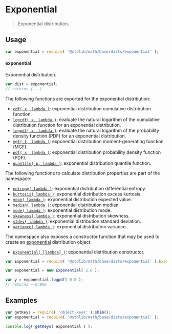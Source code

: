 <!--

@license Apache-2.0

Copyright (c) 2018 The Stdlib Authors.

Licensed under the Apache License, Version 2.0 (the "License");
you may not use this file except in compliance with the License.
You may obtain a copy of the License at

   http://www.apache.org/licenses/LICENSE-2.0

Unless required by applicable law or agreed to in writing, software
distributed under the License is distributed on an "AS IS" BASIS,
WITHOUT WARRANTIES OR CONDITIONS OF ANY KIND, either express or implied.
See the License for the specific language governing permissions and
limitations under the License.

-->

# Exponential

> Exponential distribution.

<section class="usage">

## Usage

```javascript
var exponential = require( '@stdlib/math/base/dists/exponential' );
```

#### exponential

Exponential distribution.

```javascript
var dist = exponential;
// returns {...}
```

The following functions are exported for the exponential distribution:

<!-- <toc pattern="*+(cdf|pdf|mgf|quantile)*"> -->

<div class="namespace-toc">

-   <span class="signature">[`cdf( x, lambda )`][@stdlib/math/base/dists/exponential/cdf]</span><span class="delimiter">: </span><span class="description">exponential distribution cumulative distribution function.</span>
-   <span class="signature">[`logcdf( x, lambda )`][@stdlib/math/base/dists/exponential/logcdf]</span><span class="delimiter">: </span><span class="description">evaluate the natural logarithm of the cumulative distribution function for an exponential distribution.</span>
-   <span class="signature">[`logpdf( x, lambda )`][@stdlib/math/base/dists/exponential/logpdf]</span><span class="delimiter">: </span><span class="description">evaluate the natural logarithm of the probability density function (PDF) for an exponential distribution.</span>
-   <span class="signature">[`mgf( t, lambda )`][@stdlib/math/base/dists/exponential/mgf]</span><span class="delimiter">: </span><span class="description">exponential distribution moment-generating function (MGF).</span>
-   <span class="signature">[`pdf( x, lambda )`][@stdlib/math/base/dists/exponential/pdf]</span><span class="delimiter">: </span><span class="description">exponential distribution probability density function (PDF).</span>
-   <span class="signature">[`quantile( p, lambda )`][@stdlib/math/base/dists/exponential/quantile]</span><span class="delimiter">: </span><span class="description">exponential distribution quantile function.</span>

</div>

<!-- </toc> -->

The following functions to calculate distribution properties are part of the namespace:

<!-- <toc pattern="*+(entropy|kurtosis|mean|median|mode|skewness|stdev|variance)*"> -->

<div class="namespace-toc">

-   <span class="signature">[`entropy( lambda )`][@stdlib/math/base/dists/exponential/entropy]</span><span class="delimiter">: </span><span class="description">exponential distribution differential entropy.</span>
-   <span class="signature">[`kurtosis( lambda )`][@stdlib/math/base/dists/exponential/kurtosis]</span><span class="delimiter">: </span><span class="description">exponential distribution excess kurtosis.</span>
-   <span class="signature">[`mean( lambda )`][@stdlib/math/base/dists/exponential/mean]</span><span class="delimiter">: </span><span class="description">exponential distribution expected value.</span>
-   <span class="signature">[`median( lambda )`][@stdlib/math/base/dists/exponential/median]</span><span class="delimiter">: </span><span class="description">exponential distribution median.</span>
-   <span class="signature">[`mode( lambda )`][@stdlib/math/base/dists/exponential/mode]</span><span class="delimiter">: </span><span class="description">exponential distribution mode.</span>
-   <span class="signature">[`skewness( lambda )`][@stdlib/math/base/dists/exponential/skewness]</span><span class="delimiter">: </span><span class="description">exponential distribution skewness.</span>
-   <span class="signature">[`stdev( lambda )`][@stdlib/math/base/dists/exponential/stdev]</span><span class="delimiter">: </span><span class="description">exponential distribution standard deviation.</span>
-   <span class="signature">[`variance( lambda )`][@stdlib/math/base/dists/exponential/variance]</span><span class="delimiter">: </span><span class="description">exponential distribution variance.</span>

</div>

<!-- </toc> -->

The namespace also exposes a constructor function that may be used to create an [exponential][exponential-distribution] distribution object.

<!-- <toc pattern="*ctor*"> -->

<div class="namespace-toc">

-   <span class="signature">[`Exponential( [lambda] )`][@stdlib/math/base/dists/exponential/ctor]</span><span class="delimiter">: </span><span class="description">exponential distribution constructor.</span>

</div>

<!-- </toc> -->

```javascript
var Exponential = require( '@stdlib/math/base/dists/exponential' ).Exponential;

var exponential = new Exponential( 2.0 );

var y = exponential.logpdf( 0.8 );
// returns ~-0.906
```

</section>

<!-- /.usage -->

<section class="examples">

## Examples

<!-- TODO: better examples -->

<!-- eslint no-undef: "error" -->

```javascript
var getKeys = require( 'object-keys' ).shim();
var exponential = require( '@stdlib/math/base/dists/exponential' );

console.log( getKeys( exponential ) );
```

</section>

<!-- /.examples -->

<section class="links">

[exponential-distribution]: https://en.wikipedia.org/wiki/Exponential_distribution

<!-- <toc-links> -->

[@stdlib/math/base/dists/exponential/ctor]: https://github.com/stdlib-js/stdlib/tree/develop/lib/node_modules/%40stdlib/math/base/dists/exponential/ctor

[@stdlib/math/base/dists/exponential/entropy]: https://github.com/stdlib-js/stdlib/tree/develop/lib/node_modules/%40stdlib/math/base/dists/exponential/entropy

[@stdlib/math/base/dists/exponential/kurtosis]: https://github.com/stdlib-js/stdlib/tree/develop/lib/node_modules/%40stdlib/math/base/dists/exponential/kurtosis

[@stdlib/math/base/dists/exponential/mean]: https://github.com/stdlib-js/stdlib/tree/develop/lib/node_modules/%40stdlib/math/base/dists/exponential/mean

[@stdlib/math/base/dists/exponential/median]: https://github.com/stdlib-js/stdlib/tree/develop/lib/node_modules/%40stdlib/math/base/dists/exponential/median

[@stdlib/math/base/dists/exponential/mode]: https://github.com/stdlib-js/stdlib/tree/develop/lib/node_modules/%40stdlib/math/base/dists/exponential/mode

[@stdlib/math/base/dists/exponential/skewness]: https://github.com/stdlib-js/stdlib/tree/develop/lib/node_modules/%40stdlib/math/base/dists/exponential/skewness

[@stdlib/math/base/dists/exponential/stdev]: https://github.com/stdlib-js/stdlib/tree/develop/lib/node_modules/%40stdlib/math/base/dists/exponential/stdev

[@stdlib/math/base/dists/exponential/variance]: https://github.com/stdlib-js/stdlib/tree/develop/lib/node_modules/%40stdlib/math/base/dists/exponential/variance

[@stdlib/math/base/dists/exponential/cdf]: https://github.com/stdlib-js/stdlib/tree/develop/lib/node_modules/%40stdlib/math/base/dists/exponential/cdf

[@stdlib/math/base/dists/exponential/logcdf]: https://github.com/stdlib-js/stdlib/tree/develop/lib/node_modules/%40stdlib/math/base/dists/exponential/logcdf

[@stdlib/math/base/dists/exponential/logpdf]: https://github.com/stdlib-js/stdlib/tree/develop/lib/node_modules/%40stdlib/math/base/dists/exponential/logpdf

[@stdlib/math/base/dists/exponential/mgf]: https://github.com/stdlib-js/stdlib/tree/develop/lib/node_modules/%40stdlib/math/base/dists/exponential/mgf

[@stdlib/math/base/dists/exponential/pdf]: https://github.com/stdlib-js/stdlib/tree/develop/lib/node_modules/%40stdlib/math/base/dists/exponential/pdf

[@stdlib/math/base/dists/exponential/quantile]: https://github.com/stdlib-js/stdlib/tree/develop/lib/node_modules/%40stdlib/math/base/dists/exponential/quantile

<!-- </toc-links> -->

</section>

<!-- /.links -->
